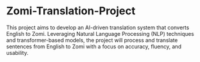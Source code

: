 # Zomi-Translation-Project
This project aims to develop an AI-driven translation system that converts English to Zomi. Leveraging Natural Language Processing (NLP) techniques and transformer-based models, the project will process and translate sentences from English to Zomi with a focus on accuracy, fluency, and usability.
